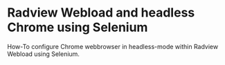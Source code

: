 # Radview Webload and headless Chrome using Selenium
How-To configure Chrome webbrowser in headless-mode within Radview Webload using Selenium.

